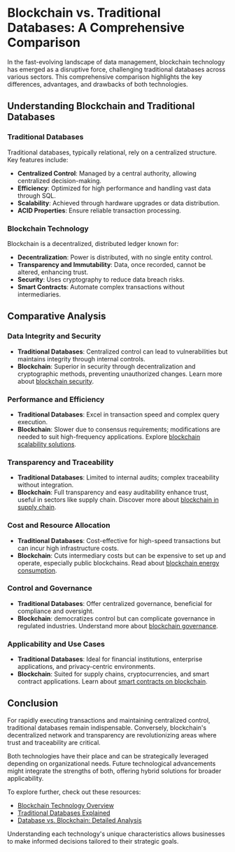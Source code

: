 # Blockchain vs. Traditional Databases: A Comprehensive Comparison

In the fast-evolving landscape of data management, blockchain technology has emerged as a disruptive force, challenging traditional databases across various sectors. This comprehensive comparison highlights the key differences, advantages, and drawbacks of both technologies.

## Understanding Blockchain and Traditional Databases

### Traditional Databases
Traditional databases, typically relational, rely on a centralized structure. Key features include:

- **Centralized Control**: Managed by a central authority, allowing centralized decision-making.
- **Efficiency**: Optimized for high performance and handling vast data through SQL.
- **Scalability**: Achieved through hardware upgrades or data distribution.
- **ACID Properties**: Ensure reliable transaction processing.

### Blockchain Technology
Blockchain is a decentralized, distributed ledger known for:

- **Decentralization**: Power is distributed, with no single entity control.
- **Transparency and Immutability**: Data, once recorded, cannot be altered, enhancing trust.
- **Security**: Uses cryptography to reduce data breach risks.
- **Smart Contracts**: Automate complex transactions without intermediaries.

## Comparative Analysis

### Data Integrity and Security
- **Traditional Databases**: Centralized control can lead to vulnerabilities but maintains integrity through internal controls.
- **Blockchain**: Superior in security through decentralization and cryptographic methods, preventing unauthorized changes. Learn more about [blockchain security](https://www.license-token.com/wiki/blockchain-security).

### Performance and Efficiency
- **Traditional Databases**: Excel in transaction speed and complex query execution.
- **Blockchain**: Slower due to consensus requirements; modifications are needed to suit high-frequency applications. Explore [blockchain scalability solutions](https://www.license-token.com/wiki/blockchain-scalability-solutions).

### Transparency and Traceability
- **Traditional Databases**: Limited to internal audits; complex traceability without integration.
- **Blockchain**: Full transparency and easy auditability enhance trust, useful in sectors like supply chain. Discover more about [blockchain in supply chain](https://www.license-token.com/wiki/blockchain-in-supply-chain).

### Cost and Resource Allocation
- **Traditional Databases**: Cost-effective for high-speed transactions but can incur high infrastructure costs.
- **Blockchain**: Cuts intermediary costs but can be expensive to set up and operate, especially public blockchains. Read about [blockchain energy consumption](https://www.license-token.com/wiki/blockchain-energy-consumption).

### Control and Governance
- **Traditional Databases**: Offer centralized governance, beneficial for compliance and oversight.
- **Blockchain**: democratizes control but can complicate governance in regulated industries. Understand more about [blockchain governance](https://www.license-token.com/wiki/blockchain-governance).

### Applicability and Use Cases
- **Traditional Databases**: Ideal for financial institutions, enterprise applications, and privacy-centric environments.
- **Blockchain**: Suited for supply chains, cryptocurrencies, and smart contract applications. Learn about [smart contracts on blockchain](https://www.license-token.com/wiki/smart-contracts-on-blockchain).

## Conclusion

For rapidly executing transactions and maintaining centralized control, traditional databases remain indispensable. Conversely, blockchain's decentralized network and transparency are revolutionizing areas where trust and traceability are critical.

Both technologies have their place and can be strategically leveraged depending on organizational needs. Future technological advancements might integrate the strengths of both, offering hybrid solutions for broader applicability.

To explore further, check out these resources:

- [Blockchain Technology Overview](https://www.ibm.com/topics/what-is-blockchain)
- [Traditional Databases Explained](https://www.oracle.com/database/what-is-database/)
- [Database vs. Blockchain: Detailed Analysis](https://www.datamation.com/data-center/blockchain-vs-database/)

Understanding each technology's unique characteristics allows businesses to make informed decisions tailored to their strategic goals.